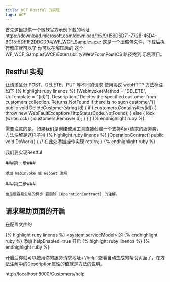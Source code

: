 ```yaml
---
title: WCF Restful 的实现
tags: WCF
---
```


首先这里提供一个微软官方示例下载的地址
<https://download.microsoft.com/download/1/5/9/159D6D71-7728-45D4-BC15-5DF1F2DDCD94/WF_WCF_Samples.exe>
这是一个压缩包文件，下载后执行解压就可以了
你可以在解压后的 这个WF_WCF_Samples\WCF\Extensibility\Web\FormPost\CS  路径找到 示例项目。

Restful 实现
------------

让请求区分 POST、DELETE、PUT 等不同的请求
使用协议 webHTTP
方法标注如下
{% highlight ruby linenos %}
        [WebInvoke(Method = "DELETE", UriTemplate = "{id}"), Description("Deletes the specified customer from customers collection. Returns NotFound if there is no such customer.")]
        public void DeleteCustomer(string id)
        {
            if (!customers.ContainsKey(id))
            {
                throw new WebFaultException(HttpStatusCode.NotFound);
            }
            else
            {
                lock (writeLock)
                {
                    customers.Remove(id);
                }
            }
        }
{% endhighlight ruby %}

需要注意的是，如果我们是创建使用工具直接创建一个支持Ajax请求的服务类，
方法注解是这样子得
{% highlight ruby linenos %}
[OperationContract]
        public void DoWork()
        {
            // 在此处添加操作实现
            return;
        }
{% endhighlight ruby %}

我们要实现Restful

###第一步###

	添加 WebInvoke 或 WebGet 注解
  
###第二步### 

	也是很容易忽略的异步 要删除 [OperationContract] 的注解。
	
	
请求帮助页面的开启
-----------------
在配置文件的

{% highlight ruby linenos %}
<system.serviceModel>
  <behaviors>
    <endpointBehaviors>
      <endpointBehaviors> 的 <behavior>
        <webHttp>
{% endhighlight ruby %}
添加 helpEnabled=true 开启
{% highlight ruby linenos %}
<webHttp helpEnabled="true"/>
{% endhighlight ruby %}

开启后你就可以使用你的服务请求地址+'/help' 查看自动生成的帮助页面了，在方法注解中的Description属性的值就是方法的说明。

http://localhost:8000/Customers/help
